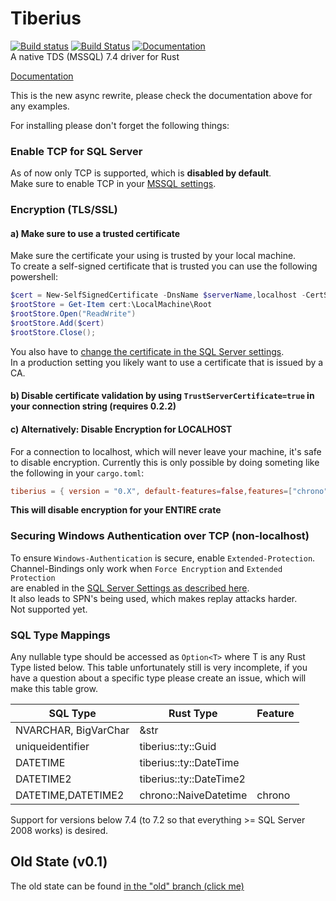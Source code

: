 # Tiberius
[![Build status](https://ci.appveyor.com/api/projects/status/ei34it5ppntytrev/branch/master?svg=true)](https://ci.appveyor.com/project/steffengy/tiberius/branch/master)
[![Build Status](https://travis-ci.org/steffengy/tiberius.svg?branch=master)](https://travis-ci.org/steffengy/tiberius)
[![Documentation](https://docs.rs/tiberius/badge.svg)](https://docs.rs/tiberius)  
A native TDS (MSSQL) 7.4 driver for Rust

[Documentation](https://docs.rs/tiberius) 

This is the new async rewrite, please check the documentation above for any examples.

For installing please don't forget the following things:

### Enable TCP for SQL Server
As of now only TCP is supported, which is **disabled by default**.  
Make sure to enable TCP in your [MSSQL settings](https://technet.microsoft.com/en-us/library/hh231672(v=sql.110).aspx).

### Encryption (TLS/SSL)

#### a) Make sure to use a trusted certificate
Make sure the certificate your using is trusted by your local machine.  
To create a self-signed certificate that is trusted you can use the following powershell:
```powershell
$cert = New-SelfSignedCertificate -DnsName $serverName,localhost -CertStoreLocation cert:\LocalMachine\My
$rootStore = Get-Item cert:\LocalMachine\Root
$rootStore.Open("ReadWrite")
$rootStore.Add($cert)
$rootStore.Close();
```
You also have to [change the certificate in the SQL Server settings](https://support.microsoft.com/en-us/help/316898/how-to-enable-ssl-encryption-for-an-instance-of-sql-server-by-using-microsoft-management-console).  
In a production setting you likely want to use a certificate that is issued by a CA.

#### b) Disable certificate validation by using `TrustServerCertificate=true` in your connection string (requires 0.2.2)

#### c) Alternatively: Disable Encryption for LOCALHOST
For a connection to localhost, which will never leave your machine, it's safe to disable encryption.
Currently this is only possible by doing someting like the following in your `cargo.toml`:
```toml
tiberius = { version = "0.X", default-features=false,features=["chrono"] }
```
**This will disable encryption for your ENTIRE crate**  

### Securing Windows Authentication over TCP (non-localhost)
To ensure `Windows-Authentication` is secure, enable `Extended-Protection`.  
Channel-Bindings only work when `Force Encryption` and `Extended Protection`  
are enabled in the [SQL Server Settings as described here](https://docs.microsoft.com/en-us/sql/database-engine/configure-windows/connect-to-the-database-engine-using-extended-protection).  
It also leads to SPN's being used, which makes replay attacks harder.  
Not supported yet.  

### SQL Type Mappings
Any nullable type should be accessed as `Option<T>` where T is any Rust Type listed below.
This table unfortunately still is very incomplete, if you have a question about a specific
type please create an issue, which will make this table grow.

|SQL Type|Rust Type|Feature|
|--------|--------|-------|
|NVARCHAR, BigVarChar|&str|
|uniqueidentifier|tiberius::ty::Guid|
|DATETIME|tiberius::ty::DateTime
|DATETIME2|tiberius::ty::DateTime2
|DATETIME,DATETIME2|chrono::NaiveDatetime|chrono|

Support for versions below 7.4 (to 7.2 so that everything >= SQL Server 2008 works) is desired.
## Old State (v0.1)
The old state can be found [in the "old" branch (click me)](https://github.com/steffengy/tiberius/tree/old)
